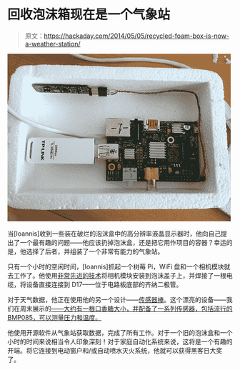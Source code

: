# 回收泡沫箱现在是一个气象站

> 原文：<https://hackaday.com/2014/05/05/recycled-foam-box-is-now-a-weather-station/>

![Raspberry pi in foam box](img/fa10b7d68fc134293a8df4fe6c6d5dec.png)

当[Ioannis]收到一些装在破烂的泡沫盒中的高分辨率液晶显示器时，他向自己提出了一个最有趣的问题——他应该扔掉泡沫盒，还是把它用作项目的容器？幸运的是，他选择了后者，并组装了一个非常有能力的气象站。

只有一个小时的空闲时间，[Ioannis]抓起一个树莓 Pi，WiFi 盘和一个相机模块就去工作了。他使用[非常先进的技术](https://farm3.staticflickr.com/2930/14086991982_7194e29a2e.jpg)将相机模块安装到泡沫盖子上，并焊接了一根电缆，将设备直接连接到 D17——位于电路板底部的齐纳二极管。

对于天气数据，他正在使用他的另一个设计——[传感器棒](http://embeddedday.com/projects/sensor-stick/)。这个漂亮的设备——我们在周末展示的[——大约有一根口香糖大小，并配备了一系列传感器，包括流行的 BMP085，可以测量压力和温度。](http://hackaday.com/2014/05/04/spin-a-pcb-for-your-most-beloved-sensors/)

他使用开源软件从气象站获取数据，完成了所有工作。对于一个旧的泡沫盒和一个小时的时间来说相当令人印象深刻！对于家庭自动化系统来说，这将是一个有趣的开端。将它连接到电动窗户和/或自动喷水灭火系统，他就可以获得黑客日大奖了。